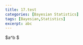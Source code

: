 ```yaml
---
title: 17.test
categories: [Bayesian Statistics]
tags: [Bayesian,Statistics]
excerpt: abc
---
```


$a^b $
